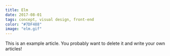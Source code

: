 ```yaml
---
title: Elm
date: 2017-08-01
tags: concept, visual design, front-end
color: "#7DF488"
image: "elm.gif"
---
```


This is an example article. You probably want to delete it and write your own articles!
